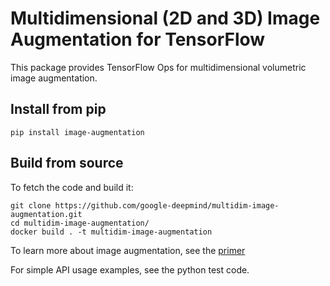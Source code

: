 # Multidimensional (2D and 3D) Image Augmentation for TensorFlow

This package provides TensorFlow Ops for multidimensional volumetric image
augmentation.

## Install from pip
```shell
pip install image-augmentation
```

## Build from source

To fetch the code and build it:

```shell
git clone https://github.com/google-deepmind/multidim-image-augmentation.git
cd multidim-image-augmentation/
docker build . -t multidim-image-augmentation
```

To learn more about image augmentation, see the [primer](doc/index.md)

For simple API usage examples, see the python test code.
